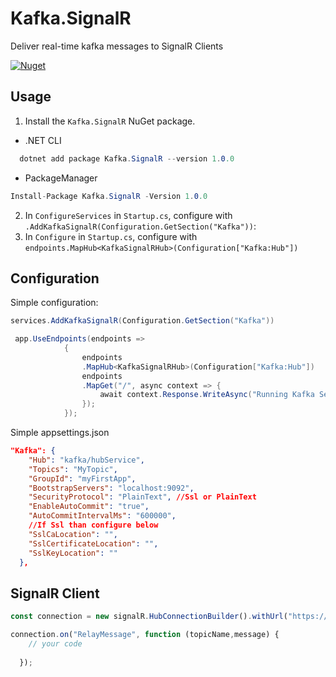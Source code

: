 # Kafka.SignalR

Deliver real-time kafka messages to SignalR Clients

[![Nuget](https://img.shields.io/nuget/v/Kafka.SignalR)](https://www.nuget.org/packages/Kafka.SignalR/)


## Usage

1. Install the `Kafka.SignalR` NuGet package.
  * .NET CLI
  ```cs
    dotnet add package Kafka.SignalR --version 1.0.0
  ```
  * PackageManager
  ```cs
  Install-Package Kafka.SignalR -Version 1.0.0
  ```

2. In `ConfigureServices` in `Startup.cs`, configure with `.AddKafkaSignalR(Configuration.GetSection("Kafka"))`:
3. In `Configure` in `Startup.cs`, configure with `endpoints.MapHub<KafkaSignalRHub>(Configuration["Kafka:Hub"])`

## Configuration

Simple configuration:
``` cs
services.AddKafkaSignalR(Configuration.GetSection("Kafka"))
```

``` cs
 app.UseEndpoints(endpoints =>
            {
                endpoints
                .MapHub<KafkaSignalRHub>(Configuration["Kafka:Hub"])
                endpoints
                .MapGet("/", async context => { 
                    await context.Response.WriteAsync("Running Kafka Service...."); 
                });
            });
```

Simple appsettings.json
```json
"Kafka": {
    "Hub": "kafka/hubService",
    "Topics": "MyTopic",
    "GroupId": "myFirstApp",
    "BootstrapServers": "localhost:9092",
    "SecurityProtocol": "PlainText", //Ssl or PlainText
    "EnableAutoCommit": "true",
    "AutoCommitIntervalMs": "600000",
    //If Ssl than configure below
    "SslCaLocation": "",
    "SslCertificateLocation": "",
    "SslKeyLocation": ""
  },
```

## SignalR Client

```javascript
const connection = new signalR.HubConnectionBuilder().withUrl("https://localhost:44363/kafka/hubService").build();

connection.on("RelayMessage", function (topicName,message) {
    // your code 
  
  });
```